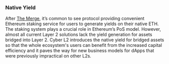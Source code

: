 ### **Native Yield**

After [The Merge](https://ethereum.org/en/roadmap/merge/), it’s common to see protocol providing convenient Ethereum staking service for users to generate yields on their native ETH. The staking system plays a crucial role in Ethereum’s PoS model. However, almost all current Layer 2 solutions lack the yield generation for assets bridged into Layer 2. Cyber L2 introduces the native yield for bridged assets so that the whole ecosystem's users can benefit from the increased capital efficiency and it paves the way for new business models for dApps that were previously impractical on other L2s.